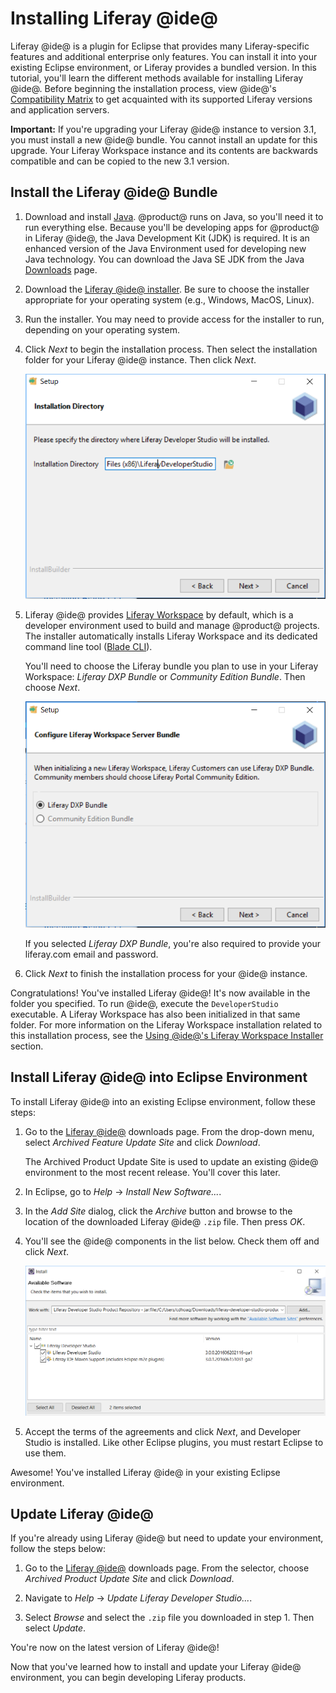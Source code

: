 # Installing Liferay @ide@ [](id=installing-liferay-ide)

Liferay @ide@ is a plugin for Eclipse that provides many Liferay-specific
features and additional enterprise only features. You can install it into your
existing Eclipse environment, or Liferay provides a bundled version. In this
tutorial, you'll learn the different methods available for installing Liferay
@ide@. Before beginning the installation process, view @ide@'s
[Compatibility Matrix](https://web.liferay.com/group/customer/dxp/support/compatibility-matrix/developer-tools)
to get acquainted with its supported Liferay versions and application servers.

**Important:** If you're upgrading your Liferay @ide@ instance to version 3.1,
you must install a new @ide@ bundle. You cannot install an update for this
upgrade. Your Liferay Workspace instance and its contents are backwards
compatible and can be copied to the new 3.1 version.

## Install the Liferay @ide@ Bundle [](id=install-the-liferay-developer-studio-bundle)

1.  Download and install [Java](http://java.oracle.com). @product@ runs on Java,
    so you'll need it to run everything else. Because you'll be developing apps
    for @product@ in Liferay @ide@, the Java Development Kit (JDK) is required.
    It is an enhanced version of the Java Environment used for developing new
    Java technology. You can download the Java SE JDK from the Java
    [Downloads](http://www.oracle.com/technetwork/java/javase/downloads/index.html)
    page. 

2.  Download the
    [Liferay @ide@ installer](https://web.liferay.com/group/customer/dxp/downloads/developer-tools).
    Be sure to choose the installer appropriate for your operating system (e.g.,
    Windows, MacOS, Linux).

3.  Run the installer. You may need to provide access for the installer to run,
    depending on your operating system.

4.  Click *Next* to begin the installation process. Then select the installation
    folder for your Liferay @ide@ instance. Then click *Next*.

    ![Figure 1: Choose the folder your @ide@ instance should reside.](../../../images-dxp/dev-studio-install.png)

5.  Liferay @ide@ provides
    [Liferay Workspace](/develop/tutorials/-/knowledge_base/7-0/liferay-workspace)
    by default, which is a developer environment used to build and manage
    @product@ projects. The installer automatically installs Liferay Workspace
    and its dedicated command line tool
    ([Blade CLI](/develop/tutorials/-/knowledge_base/7-0/blade-cli)).

    You'll need to choose the Liferay bundle you plan to use in your Liferay
    Workspace: *Liferay DXP Bundle* or *Community Edition Bundle*. Then choose
    *Next*.

    ![Figure 2: Choose the Liferay bundle you plan to use.](../../../images-dxp/dev-studio-bundle-selection.png)

    If you selected *Liferay DXP Bundle*, you're also required to
    provide your liferay.com email and password.

6.  Click *Next* to finish the installation process for your @ide@ instance.

Congratulations! You've installed Liferay @ide@! It's now available in the
folder you specified. To run @ide@, execute the `DeveloperStudio` executable. A
Liferay Workspace has also been initialized in that same folder. For more
information on the Liferay Workspace installation related to this installation
process, see the
[Using @ide@'s Liferay Workspace Installer](/develop/tutorials/-/knowledge_base/7-0/using-developer-studios-liferay-workspace-installer)
section.

## Install Liferay @ide@ into Eclipse Environment [](id=install-liferay-developer-studio-into-eclipse-environment)

To install Liferay @ide@ into an existing Eclipse environment, follow these
steps:

1.  Go to the
    [Liferay @ide@](https://web.liferay.com/group/customer/dxp/downloads/developer-tools)
    downloads page. From the drop-down menu, select *Archived Feature Update
    Site* and click *Download*.

    The Archived Product Update Site is used to update an existing @ide@
    environment to the most recent release. You'll cover this later.

2.  In Eclipse, go to *Help* &rarr; *Install New Software...*. 

3.  In the *Add Site* dialog, click the *Archive* button and browse to the
    location of the downloaded Liferay @ide@ `.zip` file. Then press *OK*.

4.  You'll see the @ide@ components in the list below. Check them off and click
    *Next*.

    ![Figure 1: Make sure to check all the @ide@ components you wish to install.](../../../images-dxp/dev-studio-zip-install.png)

5.  Accept the terms of the agreements and click *Next*, and Developer Studio is
    installed. Like other Eclipse plugins, you must restart Eclipse to use them.

Awesome! You've installed Liferay @ide@ in your existing Eclipse environment.

## Update Liferay @ide@ [](id=update-liferay-developer-studio)

If you're already using Liferay @ide@ but need to update your environment,
follow the steps below:

1.  Go to the
    [Liferay @ide@](https://web.liferay.com/group/customer/dxp/downloads/developer-tools)
    downloads page. From the selector, choose *Archived Product Update Site* and
    click *Download*.

2.  Navigate to *Help* &rarr; *Update Liferay Developer Studio...*.

3.  Select *Browse* and select the `.zip` file you downloaded in step 1. Then
    select *Update*.

You're now on the latest version of Liferay @ide@!

Now that you've learned how to install and update your Liferay @ide@
environment, you can begin developing Liferay products.

<!-- The information below should be uncommented when Dev Studio 3.1 is
available to update from original GA release. Since Dev Studio must be
reinstalled when upgrading from 3.0 to 3.1, this should not be documented. -Cody
-->

<!--

Update Liferay @ide@

If you already have @ide@ installed, you can easily update it using an update
site URL.

1.  Select *Help* &rarr; *Install New Software*. 

2.  In your browser, go to the
    [Liferay @ide@](https://web.liferay.com/group/customer/dxp/downloads/developer-tools)
    page. Copy the URL to the update site.

    ![Figure 1: Liferay provides two update sites: stable for those who want a well-tested environment, and milestone for those who like the bleeding edge.](../../../images/liferay-ide-download.png)

3.  Go back to Eclipse and click the *Add* button to add a repository. 

4.  Type *Liferay IDE* into the Name field and paste the URL into the Location 
    field. 

5.  You'll see the Liferay @ide@ components in the list below. Check them off and
    click *Next*. 

6.  Accept the terms of the agreements and click *Next*, and Liferay @ide@ is
    installed. Like other Eclipse plugins you'll have to restart Eclipse to
    enable it.
-->
